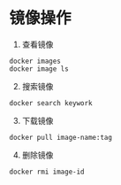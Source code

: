 

# 镜像操作

1. 查看镜像

```shell
docker images
docker image ls
```

2. 搜索镜像

```shell
docker search keywork
```

3. 下载镜像

```shell
docker pull image-name:tag
```

4. 删除镜像

```shell
docker rmi image-id
```






